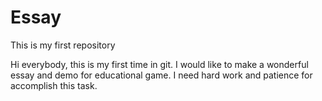 # Essay
This is my first repository

Hi everybody, this is my first time in git.
I would like to make a wonderful essay and demo for educational game.
I need hard work and patience for accomplish this task. 
